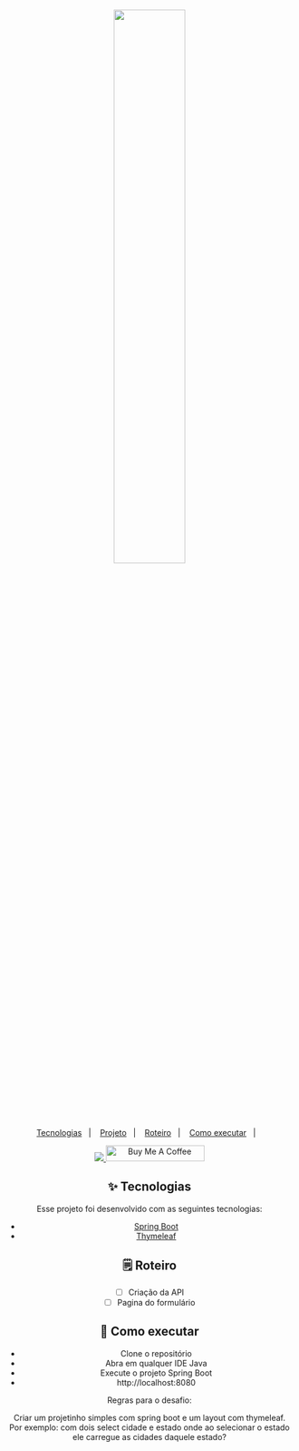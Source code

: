 <h1 align="center">
 <img src="https://s2.static.brasilescola.uol.com.br/img/2019/08/mapa-estados-brasil.jpg" width="50%">
</h1>

<p align="center">
  <a href="#-tecnologias">Tecnologias</a>&nbsp;&nbsp;&nbsp;|&nbsp;&nbsp;&nbsp;
  <a href="#-projeto">Projeto</a>&nbsp;&nbsp;&nbsp;|&nbsp;&nbsp;&nbsp;
  <a href="#-solução">Roteiro</a>&nbsp;&nbsp;&nbsp;|&nbsp;&nbsp;&nbsp;
  <a href="#-como-executar">Como executar</a>&nbsp;&nbsp;&nbsp;|&nbsp;&nbsp;&nbsp;
</p>


<div align="center"> 
  <a href="https://www.linkedin.com/in/ze-ricardo/">
     <img src="https://img.shields.io/badge/LinkedIn-0077B5?style=for-the-badge&logo=linkedin&logoColor=white">
  </a>
    <a href="https://www.buymeacoffee.com/codeandmusic" target="_blank"><img src="https://cdn.buymeacoffee.com/buttons/default-orange.png" alt="Buy Me A Coffee" height="28" width="174"></a>



## ✨ Tecnologias

Esse projeto foi desenvolvido com as seguintes tecnologias:

- [Spring Boot](https://spring.io/projects/spring-boot)
- [Thymeleaf](https://www.thymeleaf.org/)


## 🗒️ Roteiro

- [ ] Criação da API
- [ ] Pagina do formulário

## 🚀 Como executar

- Clone o repositório
- Abra em qualquer IDE Java
- Execute o projeto Spring Boot
- http://localhost:8080


Regras para o desafio:

  Criar um projetinho simples com spring boot e um layout com thymeleaf.
  Por exemplo: 
  com dois select cidade e estado onde ao selecionar o estado ele carregue as cidades daquele estado? 

<br>
